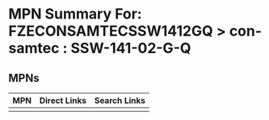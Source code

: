 



# MPN Summary For: FZECONSAMTECSSW1412GQ > con-samtec : SSW-141-02-G-Q

## MPNs
  

|MPN|Direct Links|Search Links|
| :--- | :--- | :--- |
||||
